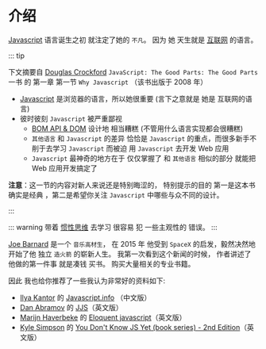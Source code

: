 # 介绍

[Javascript](https://en.wikipedia.org/wiki/JavaScript) 语言诞生之初 就注定了她的 `不凡`。 因为 她 天生就是 [互联网](https://en.wikipedia.org/wiki/World_Wide_Web) 的语言。

::: tip

下文摘要自 [Douglas Crockford](https://www.crockford.com/books.html) `JavaScript: The Good Parts: The Good Parts` 一书 的 第一章 第一节 `Why Javascript` （该书出版于 2008 年）

<MyImage src="https://m.media-amazon.com/images/I/81kqrwS1nNL._AC_UY436_FMwebp_QL65_.jpg" alt="the good parts" />

- [Javascript](https://www.javascript.com/) 是浏览器的语言，所以她很重要 (言下之意就是 她是 互联网的语言)
- 彼时彼刻 `Javascript` 被严重鄙视
  - [BOM API & DOM](https://zh.javascript.info/browser-environment) 设计地 相当糟糕 (不管用什么语言实现都会很糟糕)
  - `其他语言` 和 `Javascript` 的差异 恰恰是 `Javascript` 的重点，而很多新手不削于去学习 `Javascript` 而被迫 用 `Javascript` 去开发 Web 应用
  - `Javascript` 最神奇的地方在于 仅仅掌握了 和 `其他语言` 相似的部分 就能把 Web 应用开发搞定了

**注意**：这一节的内容对新人来说还是特别晦涩的， 特别提示的目的 第一是这本书确实是经典 ，第二是希望你关注 `Javascript` 中哪些与众不同的设计。

:::

::: warning
带着 [惯性思维](https://baike.baidu.com/item/%E6%80%9D%E7%BB%B4%E5%AE%9A%E5%8A%BF/9263375) 去学习 很容易 犯 一些主观性的 错误。
:::

[Joe Barnard](https://bps.space/pages/about) 是一个 `音乐高材生`， 在 2015 年 他受到 `SpaceX` 的启发，毅然决然地 开始了他 独立 `造火箭` 的崭新人生。 我第一次看到这个新闻的时候， 作者讲述了 他做的第一件事 就是凑钱 买书。 购买大量相关的专业书籍。

因此 我也给你推荐了一些我认为非常好的资料如下:

- [Ilya Kantor]() 的 [Javascript.info](https://javascript.info/) （中文版）
- [Dan Abramov]() 的 [JJS](https://justjavascript.com)（英文版）
- [Marijn Haverbeke]() 的 [Eloquent javascript](https://eloquentjavascript.net/)（英文版）
- [Kyle Simpson]() 的 [You Don't Know JS Yet (book series) - 2nd Edition](https://github.com/getify/You-Dont-Know-JS/blob/2nd-ed/get-started/README.md)（英文版）
